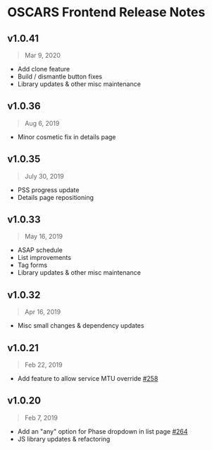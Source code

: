 # OSCARS Frontend Release Notes

## v1.0.41
> Mar 9, 2020
- Add clone feature
- Build / dismantle button fixes
- Library updates & other misc maintenance

## v1.0.36
> Aug 6, 2019
- Minor cosmetic fix in details page

## v1.0.35
> July 30, 2019
- PSS progress update
- Details page repositioning


## v1.0.33
> May 16, 2019
- ASAP schedule
- List improvements
- Tag forms 
- Library updates & other misc maintenance

## v1.0.32
> Apr 16, 2019
- Misc small changes & dependency updates

## v1.0.21

> Feb 22, 2019

- Add feature to allow service MTU override [#258](https://github.com/esnet/oscars/issues/258)

## v1.0.20

> Feb 7, 2019

- Add an "any" option for Phase dropdown in list page [#264](https://github.com/esnet/oscars/issues/264)
- JS library updates & refactoring
